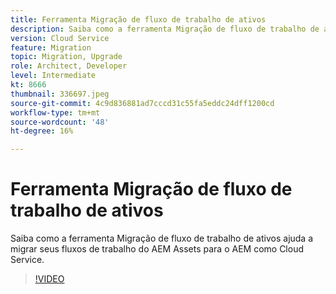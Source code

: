 ```yaml
---
title: Ferramenta Migração de fluxo de trabalho de ativos
description: Saiba como a ferramenta Migração de fluxo de trabalho de ativos ajuda a migrar seus fluxos de trabalho do AEM Assets para o AEM como Cloud Service.
version: Cloud Service
feature: Migration
topic: Migration, Upgrade
role: Architect, Developer
level: Intermediate
kt: 8666
thumbnail: 336697.jpeg
source-git-commit: 4c9d836881ad7cccd31c55fa5eddc24dff1200cd
workflow-type: tm+mt
source-wordcount: '48'
ht-degree: 16%

---
```



# Ferramenta Migração de fluxo de trabalho de ativos

Saiba como a ferramenta Migração de fluxo de trabalho de ativos ajuda a migrar seus fluxos de trabalho do AEM Assets para o AEM como Cloud Service.

>[!VIDEO](https://video.tv.adobe.com/v/336697/?quality=12&learn=on)
